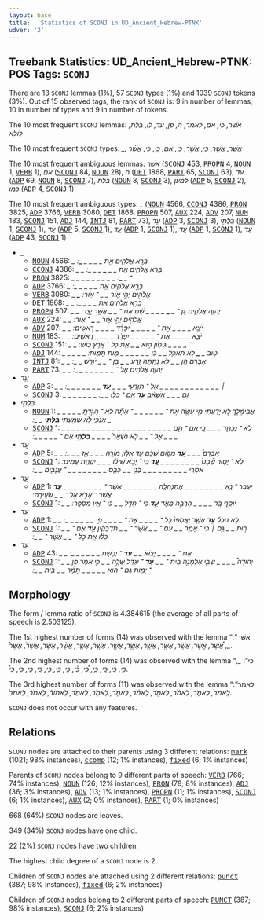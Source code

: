 ```yaml
---
layout: base
title:  'Statistics of SCONJ in UD_Ancient_Hebrew-PTNK'
udver: '2'
---
```


## Treebank Statistics: UD_Ancient_Hebrew-PTNK: POS Tags: `SCONJ`

There are 13 `SCONJ` lemmas (1%), 57 `SCONJ` types (1%) and 1039 `SCONJ` tokens (3%).
Out of 15 observed tags, the rank of `SCONJ` is: 9 in number of lemmas, 10 in number of types and 9 in number of tokens.

The 10 most frequent `SCONJ` lemmas: <em>אשׁר, כי, אם, לאמר, ה, פן, עד, לו, בלת, לולא</em>

The 10 most frequent `SCONJ` types:  <em>_, אֲשֶׁר, אֲשֶׁ֥ר, כִּֽי, אֲשֶׁ֣ר, כִּ֥י, אִם, כִּ֣י, כִּי, אֲשֶׁ֨ר</em>

The 10 most frequent ambiguous lemmas: <em>אשׁר</em> (<tt><a href="hbo_ptnk-pos-SCONJ.html">SCONJ</a></tt> 453, <tt><a href="hbo_ptnk-pos-PROPN.html">PROPN</a></tt> 4, <tt><a href="hbo_ptnk-pos-NOUN.html">NOUN</a></tt> 1, <tt><a href="hbo_ptnk-pos-VERB.html">VERB</a></tt> 1), <em>אם</em> (<tt><a href="hbo_ptnk-pos-SCONJ.html">SCONJ</a></tt> 84, <tt><a href="hbo_ptnk-pos-NOUN.html">NOUN</a></tt> 28), <em>ה</em> (<tt><a href="hbo_ptnk-pos-DET.html">DET</a></tt> 1868, <tt><a href="hbo_ptnk-pos-PART.html">PART</a></tt> 65, <tt><a href="hbo_ptnk-pos-SCONJ.html">SCONJ</a></tt> 63), <em>עד</em> (<tt><a href="hbo_ptnk-pos-ADP.html">ADP</a></tt> 69, <tt><a href="hbo_ptnk-pos-NOUN.html">NOUN</a></tt> 8, <tt><a href="hbo_ptnk-pos-SCONJ.html">SCONJ</a></tt> 7), <em>בלת</em> (<tt><a href="hbo_ptnk-pos-NOUN.html">NOUN</a></tt> 8, <tt><a href="hbo_ptnk-pos-SCONJ.html">SCONJ</a></tt> 3), <em>למען</em> (<tt><a href="hbo_ptnk-pos-ADP.html">ADP</a></tt> 5, <tt><a href="hbo_ptnk-pos-SCONJ.html">SCONJ</a></tt> 2), <em>כמו</em> (<tt><a href="hbo_ptnk-pos-ADP.html">ADP</a></tt> 4, <tt><a href="hbo_ptnk-pos-SCONJ.html">SCONJ</a></tt> 1)

The 10 most frequent ambiguous types:  <em>_</em> (<tt><a href="hbo_ptnk-pos-NOUN.html">NOUN</a></tt> 4566, <tt><a href="hbo_ptnk-pos-CCONJ.html">CCONJ</a></tt> 4386, <tt><a href="hbo_ptnk-pos-PRON.html">PRON</a></tt> 3825, <tt><a href="hbo_ptnk-pos-ADP.html">ADP</a></tt> 3766, <tt><a href="hbo_ptnk-pos-VERB.html">VERB</a></tt> 3080, <tt><a href="hbo_ptnk-pos-DET.html">DET</a></tt> 1868, <tt><a href="hbo_ptnk-pos-PROPN.html">PROPN</a></tt> 507, <tt><a href="hbo_ptnk-pos-AUX.html">AUX</a></tt> 224, <tt><a href="hbo_ptnk-pos-ADV.html">ADV</a></tt> 207, <tt><a href="hbo_ptnk-pos-NUM.html">NUM</a></tt> 183, <tt><a href="hbo_ptnk-pos-SCONJ.html">SCONJ</a></tt> 151, <tt><a href="hbo_ptnk-pos-ADJ.html">ADJ</a></tt> 144, <tt><a href="hbo_ptnk-pos-INTJ.html">INTJ</a></tt> 81, <tt><a href="hbo_ptnk-pos-PART.html">PART</a></tt> 73), <em>עַ֥ד</em> (<tt><a href="hbo_ptnk-pos-ADP.html">ADP</a></tt> 3, <tt><a href="hbo_ptnk-pos-SCONJ.html">SCONJ</a></tt> 3), <em>בִּלְתִּ֥י</em> (<tt><a href="hbo_ptnk-pos-NOUN.html">NOUN</a></tt> 1, <tt><a href="hbo_ptnk-pos-SCONJ.html">SCONJ</a></tt> 1), <em>עַ֚ד</em> (<tt><a href="hbo_ptnk-pos-ADP.html">ADP</a></tt> 5, <tt><a href="hbo_ptnk-pos-SCONJ.html">SCONJ</a></tt> 1), <em>עַ֛ד</em> (<tt><a href="hbo_ptnk-pos-ADP.html">ADP</a></tt> 1, <tt><a href="hbo_ptnk-pos-SCONJ.html">SCONJ</a></tt> 1), <em>עַ֣ד</em> (<tt><a href="hbo_ptnk-pos-ADP.html">ADP</a></tt> 1, <tt><a href="hbo_ptnk-pos-SCONJ.html">SCONJ</a></tt> 1), <em>עַד</em> (<tt><a href="hbo_ptnk-pos-ADP.html">ADP</a></tt> 43, <tt><a href="hbo_ptnk-pos-SCONJ.html">SCONJ</a></tt> 1)


* <em>_</em>
  * <tt><a href="hbo_ptnk-pos-NOUN.html">NOUN</a></tt> 4566: <em>_ <b>_</b> בָּרָ֣א אֱלֹהִ֑ים אֵ֥ת _ <b>_</b> _ _ _ <b>_</b> ׃</em>
  * <tt><a href="hbo_ptnk-pos-CCONJ.html">CCONJ</a></tt> 4386: <em>_ _ בָּרָ֣א אֱלֹהִ֑ים אֵ֥ת _ _ <b>_</b> _ _ _ ׃</em>
  * <tt><a href="hbo_ptnk-pos-PRON.html">PRON</a></tt> 3825: <em>_ _ _ _ _ _ _ _ _ ־ _ <b>_</b> ׃</em>
  * <tt><a href="hbo_ptnk-pos-ADP.html">ADP</a></tt> 3766: <em><b>_</b> _ בָּרָ֣א אֱלֹהִ֑ים אֵ֥ת _ _ _ <b>_</b> _ _ ׃</em>
  * <tt><a href="hbo_ptnk-pos-VERB.html">VERB</a></tt> 3080: <em>_ <b>_</b> אֱלֹהִ֖ים יְהִ֣י אֹ֑ור _ _ ־ אֹֽור ׃</em>
  * <tt><a href="hbo_ptnk-pos-DET.html">DET</a></tt> 1868: <em>_ _ בָּרָ֣א אֱלֹהִ֑ים אֵ֥ת <b>_</b> _ _ _ <b>_</b> _ ׃</em>
  * <tt><a href="hbo_ptnk-pos-PROPN.html">PROPN</a></tt> 507: <em>_ _ יְהוָ֧ה אֱלֹהִ֛ים גַּן ־ _ <b>_</b> _ _ _ _ שָׁ֔ם אֶת ־ _ _ אֲשֶׁ֥ר יָצָֽר ׃</em>
  * <tt><a href="hbo_ptnk-pos-AUX.html">AUX</a></tt> 224: <em>_ _ אֱלֹהִ֖ים יְהִ֣י אֹ֑ור _ <b>_</b> ־ אֹֽור ׃</em>
  * <tt><a href="hbo_ptnk-pos-ADV.html">ADV</a></tt> 207: <em>_ _ יֹצֵ֣א _ _ _ _ אֶת ־ _ _ _ _ <b>_</b> יִפָּרֵ֔ד _ _ _ _ רָאשִֽׁים ׃</em>
  * <tt><a href="hbo_ptnk-pos-NUM.html">NUM</a></tt> 183: <em>_ _ יֹצֵ֣א _ _ _ _ אֶת ־ _ _ _ _ _ יִפָּרֵ֔ד _ _ _ <b>_</b> רָאשִֽׁים ׃</em>
  * <tt><a href="hbo_ptnk-pos-SCONJ.html">SCONJ</a></tt> 151: <em>_ _ ־ _ _ _ _ גִּיחֹ֑ון ה֣וּא <b>_</b> _ אֵ֖ת כָּל ־ אֶ֥רֶץ כּֽוּשׁ ׃</em>
  * <tt><a href="hbo_ptnk-pos-ADJ.html">ADJ</a></tt> 144: <em>_ _ _ _ _ טֹ֣וב _ <b>_</b> לֹ֥א תֹאכַ֖ל _ _ כִּ֗י _ _ _ _ _ _ מֹ֥ות תָּמֽוּת ׃</em>
  * <tt><a href="hbo_ptnk-pos-INTJ.html">INTJ</a></tt> 81: <em>_ _ אַבְרָ֔ם הֵ֣ן _ _ לֹ֥א נָתַ֖תָּה זָ֑רַע _ <b>_</b> בֶן ־ _ _ יֹורֵ֥שׁ _ _ ׃</em>
  * <tt><a href="hbo_ptnk-pos-PART.html">PART</a></tt> 73: <em>_ _ יְהוָ֥ה אֱלֹהִ֖ים אֶל ־ _ _ _ _ _ _ <b>_</b> _ ׃</em>
* <em>עַ֥ד</em>
  * <tt><a href="hbo_ptnk-pos-ADP.html">ADP</a></tt> 3: <em>_ _ ׀ _ _ _ _ _ _ _ _ _ _ _ _ אַל ־ תִּוָּדְעִ֣י _ _ _ <b>עַ֥ד</b> _ _ _ _ _ _ _ ׃</em>
  * <tt><a href="hbo_ptnk-pos-SCONJ.html">SCONJ</a></tt> 3: <em>_ _ _ _ _ _ _ גַּ֤ם _ _ _ אֶשְׁאָ֔ב <b>עַ֥ד</b> אִם ־ כִּלּ֖וּ _ _ ׃</em>
* <em>בִּלְתִּ֥י</em>
  * <tt><a href="hbo_ptnk-pos-NOUN.html">NOUN</a></tt> 1: <em>_ _ אֲבִימֶ֔לֶךְ לֹ֣א יָדַ֔עְתִּי מִ֥י עָשָׂ֖ה אֶת ־ _ _ _ _ _ _ ־ אַתָּ֞ה לֹא ־ הִגַּ֣דְתָּ _ _ _ _ אָנֹכִ֛י לֹ֥א שָׁמַ֖עְתִּי <b>בִּלְתִּ֥י</b> _ _ ׃</em>
  * <tt><a href="hbo_ptnk-pos-SCONJ.html">SCONJ</a></tt> 1: <em>_ _ _ _ _ _ _ _ _ _ _ _ _ _ _ _ _ _ _ לֹֽא ־ נְכַחֵ֣ד _ _ _ כִּ֚י אִם ־ תַּ֣ם _ _ _ _ _ _ אֶל ־ _ _ לֹ֤א נִשְׁאַר֙ _ _ _ _ <b>בִּלְתִּ֥י</b> אִם ־ _ _ _ _ _ ׃</em>
* <em>עַ֚ד</em>
  * <tt><a href="hbo_ptnk-pos-ADP.html">ADP</a></tt> 5: <em>_ _ אַבְרָם֙ _ _ _ <b>עַ֚ד</b> מְקֹ֣ום שְׁכֶ֔ם עַ֖ד אֵלֹ֣ון מֹורֶ֑ה _ _ _ אָ֥ז _ _ _ ׃</em>
  * <tt><a href="hbo_ptnk-pos-SCONJ.html">SCONJ</a></tt> 1: <em>לֹֽא ־ יָס֥וּר שֵׁ֨בֶט֙ _ _ _ _ _ _ _ _ <b>עַ֚ד</b> כִּֽי ־ יָבֹ֣א שִׁילֹ֔ו _ _ _ יִקְּהַ֥ת עַמִּֽים ׃ אֹסְרִ֤י _ _ _ _ _ _ _ _ _ בְּנִ֣י _ _ כִּבֵּ֤ס _ _ _ _ _ _ _ _ ־ עֲנָבִ֖ים _ _ ׃</em>
* <em>עַ֛ד</em>
  * <tt><a href="hbo_ptnk-pos-ADP.html">ADP</a></tt> 1: <em>יַעֲבָר ־ נָ֥א _ _ _ _ _ _ _ _ אֶתְנָהֲלָ֣ה _ _ _ _ _ _ _ אֲשֶׁר ־ _ _ _ _ _ _ _ _ <b>עַ֛ד</b> אֲשֶׁר ־ אָבֹ֥א אֶל ־ _ _ שֵׂעִֽירָה ׃</em>
  * <tt><a href="hbo_ptnk-pos-SCONJ.html">SCONJ</a></tt> 1: <em>_ _ יֹוסֵ֥ף בָּ֛ר _ _ _ _ הַרְבֵּ֣ה מְאֹ֑ד <b>עַ֛ד</b> כִּי ־ חָדַ֥ל _ _ כִּי ־ אֵ֥ין מִסְפָּֽר ׃</em>
* <em>עַ֣ד</em>
  * <tt><a href="hbo_ptnk-pos-ADP.html">ADP</a></tt> 1: <em>_ _ לֹ֣א נוּכַל֒ <b>עַ֣ד</b> אֲשֶׁ֤ר יֵאָֽסְפוּ֙ כָּל ־ _ _ _ _ אֶת ־ _ _ _ _ פִּ֣י _ _ _ _ _ _ ׃</em>
  * <tt><a href="hbo_ptnk-pos-SCONJ.html">SCONJ</a></tt> 1: <em>_ _ ר֣וּת _ _ גַּ֣ם ׀ כִּי ־ אָמַ֣ר _ _ עִם ־ _ _ אֲשֶׁר ־ _ _ תִּדְבָּקִ֔ין <b>עַ֣ד</b> אִם ־ כִּלּ֔וּ אֵ֥ת כָּל ־ _ _ אֲשֶׁר ־ _ _ ׃</em>
* <em>עַד</em>
  * <tt><a href="hbo_ptnk-pos-ADP.html">ADP</a></tt> 43: <em>_ _ אֶת ־ _ _ _ _ יָצֹוא֙ _ _ <b>עַד</b> ־ יְבֹ֥שֶׁת _ _ _ _ _ _ ׃</em>
  * <tt><a href="hbo_ptnk-pos-SCONJ.html">SCONJ</a></tt> 1: <em>_ _ יְהוּדָה֩ _ _ _ _ שְׁבִ֧י אַלְמָנָ֣ה בֵית ־ _ _ <b>עַד</b> ־ יִגְדַּל֙ שֵׁלָ֣ה _ _ כִּ֣י אָמַ֔ר פֶּן ־ יָמ֥וּת גַּם ־ ה֖וּא _ _ _ _ _ תָּמָ֔ר _ _ בֵּ֥ית _ _ ׃</em>

## Morphology

The form / lemma ratio of `SCONJ` is 4.384615 (the average of all parts of speech is 2.503125).

The 1st highest number of forms (14) was observed with the lemma “אשׁר”: <em>_, אֲ֠שֶׁר, אֲֽשֶׁר, אֲשֶֽׁר, אֲשֶׁ֖ר, אֲשֶׁ֛ר, אֲשֶׁ֣ר, אֲשֶׁ֤ר, אֲשֶׁ֥ר, אֲשֶׁ֧ר, אֲשֶׁ֨ר, אֲשֶׁר, אֲשֶׁר֙, אֲשֶׁר֩</em>.

The 2nd highest number of forms (14) was observed with the lemma “כי”: <em>_, כִּ֖י, כִּ֗י, כִּ֚י, כִּ֛י, כִּ֠י, כִּ֡י, כִּ֣י, כִּ֤י, כִּ֥י, כִּ֧י, כִּֽי, כִּי, כִּי֩</em>.

The 3rd highest number of forms (11) was observed with the lemma “לאמר”: <em>לֵֽאמֹר֙, לֵאמֹ֑ר, לֵאמֹ֔ר, לֵאמֹ֖ר, לֵאמֹ֗ר, לֵאמֹ֛ר, לֵאמֹ֥ר, לֵאמֹֽר, לֵאמֹור֒, לֵאמֹר֒, לֵאמֹר֙</em>.

`SCONJ` does not occur with any features.


## Relations

`SCONJ` nodes are attached to their parents using 3 different relations: <tt><a href="hbo_ptnk-dep-mark.html">mark</a></tt> (1021; 98% instances), <tt><a href="hbo_ptnk-dep-ccomp.html">ccomp</a></tt> (12; 1% instances), <tt><a href="hbo_ptnk-dep-fixed.html">fixed</a></tt> (6; 1% instances)

Parents of `SCONJ` nodes belong to 9 different parts of speech: <tt><a href="hbo_ptnk-pos-VERB.html">VERB</a></tt> (766; 74% instances), <tt><a href="hbo_ptnk-pos-NOUN.html">NOUN</a></tt> (126; 12% instances), <tt><a href="hbo_ptnk-pos-PRON.html">PRON</a></tt> (78; 8% instances), <tt><a href="hbo_ptnk-pos-ADJ.html">ADJ</a></tt> (36; 3% instances), <tt><a href="hbo_ptnk-pos-ADV.html">ADV</a></tt> (13; 1% instances), <tt><a href="hbo_ptnk-pos-PROPN.html">PROPN</a></tt> (11; 1% instances), <tt><a href="hbo_ptnk-pos-SCONJ.html">SCONJ</a></tt> (6; 1% instances), <tt><a href="hbo_ptnk-pos-AUX.html">AUX</a></tt> (2; 0% instances), <tt><a href="hbo_ptnk-pos-PART.html">PART</a></tt> (1; 0% instances)

668 (64%) `SCONJ` nodes are leaves.

349 (34%) `SCONJ` nodes have one child.

22 (2%) `SCONJ` nodes have two children.

The highest child degree of a `SCONJ` node is 2.

Children of `SCONJ` nodes are attached using 2 different relations: <tt><a href="hbo_ptnk-dep-punct.html">punct</a></tt> (387; 98% instances), <tt><a href="hbo_ptnk-dep-fixed.html">fixed</a></tt> (6; 2% instances)

Children of `SCONJ` nodes belong to 2 different parts of speech: <tt><a href="hbo_ptnk-pos-PUNCT.html">PUNCT</a></tt> (387; 98% instances), <tt><a href="hbo_ptnk-pos-SCONJ.html">SCONJ</a></tt> (6; 2% instances)

